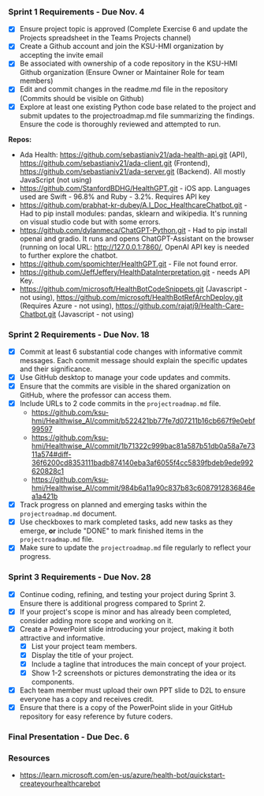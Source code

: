 ### Sprint 1 Requirements - Due Nov. 4
- [X] Ensure project topic is approved (Complete Exercise 6 and update the Projects spreadsheet in the Teams Projects channel)
- [X] Create a Github account and join the KSU-HMI organization by accepting the invite email
- [X] Be associated with ownership of a code repository in the KSU-HMI Github organization (Ensure Owner or Maintainer Role for team members)
- [X] Edit and commit changes in the readme.md file in the repository (Commits should be visible on Github)
- [X] Explore at least one existing Python code base related to the project and submit updates to the projectroadmap.md file summarizing the findings. Ensure the code is thoroughly reviewed and attempted to run.

 __Repos:__     
- Ada Health: https://github.com/sebastianiv21/ada-health-api.git (API), https://github.com/sebastianiv21/ada-client.git (Frontend), https://github.com/sebastianiv21/ada-server.git (Backend). All mostly JavaScript (not using)
- https://github.com/StanfordBDHG/HealthGPT.git - iOS app. Languages used are Swift - 96.8% and Ruby - 3.2%. Requires API key
- https://github.com/prabhat-kr-dubey/A.I_Doc_HealthcareChatbot.git - Had to pip install modules: pandas, sklearn and wikipedia. It's running on visual studio code but with some errors.
- https://github.com/dylanmeca/ChatGPT-Python.git - Had to pip install openai and gradio. It runs and opens ChatGPT-Assistant on the browser (running on local URL: http://127.0.0.1:7860/, OpenAI API key is needed to further explore the chatbot.
- https://github.com/spomichter/HealthGPT.git - File not found error.
- https://github.com/JeffJeffery/HealthDataInterpretation.git - needs API Key.
- https://github.com/microsoft/HealthBotCodeSnippets.git (Javascript - not using), https://github.com/microsoft/HealthBotRefArchDeploy.git (Requires Azure - not using), https://github.com/rajatj9/Health-Care-Chatbot.git (Javascript - not using)

### Sprint 2 Requirements - Due Nov. 18
- [X] Commit at least 6 substantial code changes with informative commit messages. Each commit message should explain the specific updates and their significance.
- [X] Use GitHub desktop to manage your code updates and commits.
- [X] Ensure that the commits are visible in the shared organization on GitHub, where the professor can access them.
- [X] Include URLs to 2 code commits in the `projectroadmap.md` file.
     - https://github.com/ksu-hmi/Healthwise_AI/commit/b522421bb77fe7d07211b16cb667f9e0ebf99597
     -  https://github.com/ksu-hmi/Healthwise_AI/commit/1b71322c999bac81a587b51db0a58a7e7311a574#diff-36f6200cd8353111badb874140eba3af6055f4cc5839fbdeb9ede992620828c1
     -  https://github.com/ksu-hmi/Healthwise_AI/commit/984b6a11a90c837b83c6087912836846ea1a421b
- [X] Track progress on planned and emerging tasks within the `projectroadmap.md` document.
- [X] Use checkboxes to mark completed tasks, add new tasks as they emerge, __or__  include "DONE" to mark finished items in the `projectroadmap.md` file.
- [X] Make sure to update the `projectroadmap.md` file regularly to reflect your progress.

### Sprint 3 Requirements - Due Nov. 28
- [X] Continue coding, refining, and testing your project during Sprint 3. Ensure there is additional progress compared to Sprint 2.
- [X] If your project's scope is minor and has already been completed, consider adding more scope and working on it.
- [X] Create a PowerPoint slide introducing your project, making it both attractive and informative.
  - [X] List your project team members.
  - [X] Display the title of your project.
  - [X] Include a tagline that introduces the main concept of your project.
  - [X] Show 1-2 screenshots or pictures demonstrating the idea or its components.
- [X] Each team member must upload their own PPT slide to D2L to ensure everyone has a copy and receives credit.
- [X] Ensure that there is a copy of the PowerPoint slide in your GitHub repository for easy reference by future coders.

### Final Presentation - Due Dec. 6

### Resources
- https://learn.microsoft.com/en-us/azure/health-bot/quickstart-createyourhealthcarebot 
